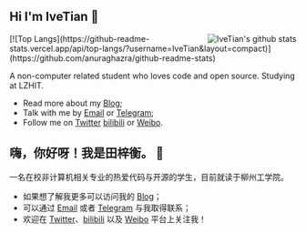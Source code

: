 ## Hi I'm IveTian 👋

<img align="right" src="https://github-readme-stats.vercel.app/api?username=ivetian&show_icons=true&icon_color=0366d6&bg_color=ffffff&hide_title=true&hide=contribs&include_all_commits=true" alt="IveTian's github stats"/>
 [![Top Langs](https://github-readme-stats.vercel.app/api/top-langs/?username=IveTian&layout=compact)](https://github.com/anuraghazra/github-readme-stats)

A non-computer related student who loves code and open source. Studying at LZHIT. 

- Read more about my [Blog](https://tzih.top/);
- Talk with me by [Email](mailto:tzh894895@gmail.com) or [Telegram](https://t.me/IveTian);
- Follow me on [Twitter](https://twitter.com/Ive422) [bilibili](https://space.bilibili.com/5636588) or [Weibo](https://weibo.com/2708379770).

## 嗨，你好呀！我是田梓衡。 👋

一名在校非计算机相关专业的热爱代码与开源的学生，目前就读于柳州工学院。

- 如果想了解我更多可以访问我的 [Blog](https://tzih.top/)；
- 可以通过 [Email](mailto:tzh894895@gmail.com) 或者 [Telegram](https://t.me/IveTian) 与我取得联系；
- 欢迎在 [Twitter](https://twitter.com/Ive422)、[bilibili](https://space.bilibili.com/5636588) 以及 [Weibo](https://weibo.com/2708379770) 平台上关注我！
